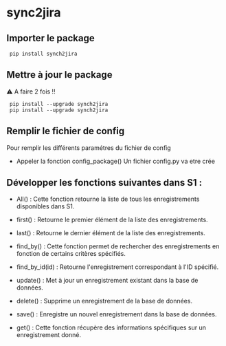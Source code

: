 # sync2jira

## Importer le package
```
 pip install synch2jira
```

## Mettre à jour le package 
⚠️ A faire 2 fois !! 
```
 pip install --upgrade synch2jira
 pip install --upgrade synch2jira
```

## Remplir le fichier de config 
Pour remplir les différents paramétres du fichier de config
* Appeler la fonction config_package()
Un fichier config.py va etre crée

## Développer les fonctions suivantes dans S1 :

* All() : Cette fonction retourne la liste de tous les enregistrements disponibles dans S1.

* first() : Retourne le premier élément de la liste des enregistrements.

* last() : Retourne le dernier élément de la liste des enregistrements.

* find_by() : Cette fonction permet de rechercher des enregistrements en fonction de certains critères spécifiés.

* find_by_id(id) : Retourne l'enregistrement correspondant à l'ID spécifié.

* update() : Met à jour un enregistrement existant dans la base de données.

* delete() : Supprime un enregistrement de la base de données.

* save() : Enregistre un nouvel enregistrement dans la base de données.

* get() : Cette fonction récupère des informations spécifiques sur un enregistrement donné.





